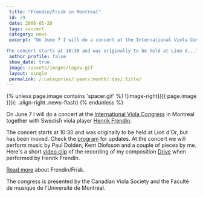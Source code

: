 ```yaml
---
 title: "Frendin/Frisk in Montreal"
 id: 29
 date: 2006-05-28
 tags: concert
 category: news
 excerpt: "On June 7 I will do a concert at the International Viola Congress in Montreal together with Swedish viola player Henrik Frendin. 

The concert starts at 10:30 and was originally to be held at Lion d..."
 author_profile: false
 show_date: true
 image: /assets/images/logov.gif
 layout: single
 permalink: /:categories/:year/:month/:day/:title/
---
```

{% unless page.image contains 'spacer.gif' %}
   ![image-right]({{ page.image }}){: .align-right .news-flash}
{% endunless %}

On June 7 I will do a concert at the <a href="http://www.violacongress2006.ca/">International Viola Congress</a> in Montreal together with Swedish viola player <a href="http://www.frendin.com">Henrik Frendin</a>. 



The concert starts at 10:30 and was originally to be held at Lion d'Or, but has been moved. Check the <a href="http://www.violacongress2006.ca/">program</a> for updates.
At the concert we will perform music by Paul Dolden, Kent Olofsson and a couple of pieces by me. Here's a short <a href="http://www.henrikfrisk.com/index.jsp?metaId=music&amp;id=music&amp;about=1&amp;field=name&amp;query=Drive">video clip</a> of the recording of my composition <a href="http://www.henrikfrisk.com/index.jsp?metaId=music&amp;id=comp&amp;about=1&amp;field=id&amp;query=1">Drive</a> when performed by Henrik Frendin.

<a href="http://www.henrikfrisk.com/index.jsp?metaId=music&amp;id=proj&amp;about=0&amp;field=id&amp;query=3">Read more</a> about Frendin/Frisk.


The congress is presented by the Canadian Viola Society and the Faculté de musique de l’Université de Montréal.


